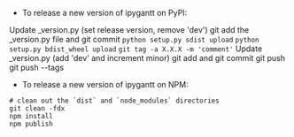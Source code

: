 - To release a new version of ipygantt on PyPI:

Update _version.py (set release version, remove 'dev')
git add the _version.py file and git commit
`python setup.py sdist upload`
`python setup.py bdist_wheel upload`
`git tag -a X.X.X -m 'comment'`
Update _version.py (add 'dev' and increment minor)
git add and git commit
git push
git push --tags

- To release a new version of ipygantt on NPM:

```
# clean out the `dist` and `node_modules` directories
git clean -fdx
npm install
npm publish
```